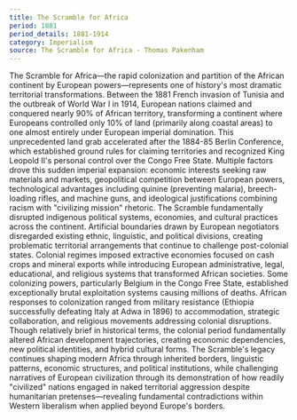 ```yaml
---
title: The Scramble for Africa
period: 1881
period_details: 1881-1914
category: Imperialism
source: The Scramble for Africa - Thomas Pakenham
---
```

The Scramble for Africa—the rapid colonization and partition of the African continent by European powers—represents one of history's most dramatic territorial transformations. Between the 1881 French invasion of Tunisia and the outbreak of World War I in 1914, European nations claimed and conquered nearly 90% of African territory, transforming a continent where Europeans controlled only 10% of land (primarily along coastal areas) to one almost entirely under European imperial domination. This unprecedented land grab accelerated after the 1884-85 Berlin Conference, which established ground rules for claiming territories and recognized King Leopold II's personal control over the Congo Free State. Multiple factors drove this sudden imperial expansion: economic interests seeking raw materials and markets, geopolitical competition between European powers, technological advantages including quinine (preventing malaria), breech-loading rifles, and machine guns, and ideological justifications combining racism with "civilizing mission" rhetoric. The Scramble fundamentally disrupted indigenous political systems, economies, and cultural practices across the continent. Artificial boundaries drawn by European negotiators disregarded existing ethnic, linguistic, and political divisions, creating problematic territorial arrangements that continue to challenge post-colonial states. Colonial regimes imposed extractive economies focused on cash crops and mineral exports while introducing European administrative, legal, educational, and religious systems that transformed African societies. Some colonizing powers, particularly Belgium in the Congo Free State, established exceptionally brutal exploitation systems causing millions of deaths. African responses to colonization ranged from military resistance (Ethiopia successfully defeating Italy at Adwa in 1896) to accommodation, strategic collaboration, and religious movements addressing colonial disruptions. Though relatively brief in historical terms, the colonial period fundamentally altered African development trajectories, creating economic dependencies, new political identities, and hybrid cultural forms. The Scramble's legacy continues shaping modern Africa through inherited borders, linguistic patterns, economic structures, and political institutions, while challenging narratives of European civilization through its demonstration of how readily "civilized" nations engaged in naked territorial aggression despite humanitarian pretenses—revealing fundamental contradictions within Western liberalism when applied beyond Europe's borders. 